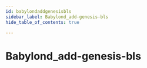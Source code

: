 ```yaml
---
id: babylondaddgenesisbls
sidebar_label: Babylond_add-genesis-bls
hide_table_of_contents: true

---
```


# Babylond_add-genesis-bls